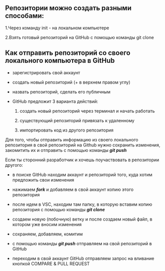 ## Репозитории можно создать разными способами:

1.Через команду init - на локальном компьютере

2.Взять готовый репозиторий на GitHub с помощью команды git clone


## Как отправить репозиторий со своего локального компьютера в GitHub

* зарегистрировать свой аккаунт

* создать новый репозиторий (+ в верхнем правом углу)

* назвать репозиторий, сделать его публичным

* GitHub предложит 3 варианта действий:
   1. создать новый репозиторий через терминал и начать работать

   2. существующий репозиторий привязать к удаленному

   3. импортировать код из другого репозитория

Для того, чтобы отправить информацию из своего локального репозитория в свой репозиторий на Github нужно сохранить изменения, закомитить их и отправить с помощью команды _**git push**_

Если ты сторонний разработчик и хочешь поучаствовать в репозитории другого:
* в поиске GitHub находим аккаунт и репозиторий того, куда хотим предложить свои изменения

* нажимаем  _**fork**_ и добавляем в свой аккаунт копию этого репозитория

* после идем в VSC, находим там папку, в которую вставим копию репозитория с помощью команды _**git clone**_ 

* создаем новую (побочную) ветку и после создаем новый файл, в котором уже вносим изменения

* сохраняем, добавляем, комитим

* с помощью команды _**git push**_ отправляем на свой репозиторий в GitHub

* переходим в свой аккаунт  GitHub отправляем запрос на вливание кнопкой COMPARE & PULL REQUEST 